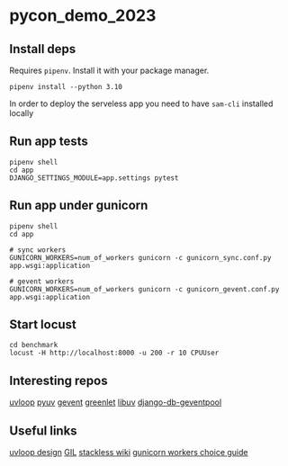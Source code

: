 # pycon_demo_2023

## Install deps

Requires `pipenv`. Install it with your package manager.

```
pipenv install --python 3.10
```

In order to deploy the serveless app you need to have `sam-cli` installed locally

## Run app tests

```
pipenv shell
cd app
DJANGO_SETTINGS_MODULE=app.settings pytest
```

## Run app under gunicorn

```
pipenv shell
cd app

# sync workers
GUNICORN_WORKERS=num_of_workers gunicorn -c gunicorn_sync.conf.py app.wsgi:application

# gevent workers
GUNICORN_WORKERS=num_of_workers gunicorn -c gunicorn_gevent.conf.py app.wsgi:application
```

## Start locust

```
cd benchmark
locust -H http://localhost:8000 -u 200 -r 10 CPUUser
```


## Interesting repos

[uvloop](https://github.com/MagicStack/uvloop)
[pyuv](https://github.com/saghul/pyuv)
[gevent](https://github.com/gevent/gevent)
[greenlet](https://github.com/python-greenlet/greenlet)
[libuv](https://github.com/libuv/libuv)
[django-db-geventpool](https://github.com/jneight/django-db-geventpool)

## Useful links

[uvloop design](http://docs.libuv.org/en/v1.x/design.html)
[GIL](https://wiki.python.org/moin/GlobalInterpreterLock)
[stackless wiki](https://github.com/stackless-dev/stackless/wiki/)
[gunicorn workers choice guide](https://luis-sena.medium.com/gunicorn-worker-types-youre-probably-using-them-wrong-381239e13594)
